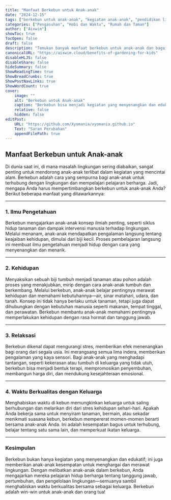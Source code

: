 ```yaml
---
title: "Manfaat Berkebun untuk Anak-anak"
date: "2024-12-15"
tags: ["berkebun untuk anak-anak", "kegiatan anak-anak", "pendidikan lingkungan", "ikatan keluarga"]
categories: ["Pengasuhan", "Hobi dan Waktu", "Rumah dan Taman"]
author: ["Aixwim"]
showToc: true
TocOpen: false
draft: false
description: "Temukan banyak manfaat berkebun untuk anak-anak dan bagaimana kegiatan ini dapat membantu mereka mengembangkan keterampilan hidup penting sambil membangun ikatan dengan keluarga."
canonicalURL: "https://aixwim.cloud/benefits-of-gardening-for-kids"
disableHLJS: false
disableShare: false
hideSummary: false
ShowReadingTime: true
ShowBreadCrumbs: true
ShowPostNavLinks: true
ShowWordCount: true
cover:
    image: ""
    alt: "Berkebun untuk Anak-anak"
    caption: "Berkebun bisa menjadi kegiatan yang menyenangkan dan edukatif untuk anak-anak."
    relative: false
    hidden: false
editPost:
    URL: "https://github.com/Xyomania/xyomania.github.io"
    Text: "Saran Perubahan"
    appendFilePath: true
---
```


## Manfaat Berkebun untuk Anak-anak

Di dunia saat ini, di mana masalah lingkungan sering diabaikan, sangat penting untuk mendorong anak-anak terlibat dalam kegiatan yang mencintai alam. Berkebun adalah cara yang sempurna bagi anak-anak untuk terhubung dengan lingkungan dan mempelajari pelajaran berharga. Jadi, mengapa Anda harus mempertimbangkan berkebun untuk anak-anak Anda? Berikut beberapa manfaat yang ditawarkannya:

---

### 1. **Ilmu Pengetahuan**

Berkebun mengajarkan anak-anak konsep ilmiah penting, seperti siklus hidup tanaman dan dampak intervensi manusia terhadap lingkungan. Melalui menanam, anak-anak mendapatkan pengalaman langsung tentang keajaiban kehidupan, dimulai dari biji kecil. Proses pembelajaran langsung ini membuat ilmu pengetahuan menjadi hidup dengan cara yang menyenangkan dan menarik.

---

### 2. **Kehidupan**

Menyaksikan sebuah biji tumbuh menjadi tanaman atau pohon adalah proses yang menakjubkan, mirip dengan cara anak-anak tumbuh dan berkembang. Melalui berkebun, anak-anak belajar pentingnya merawat kehidupan dan memahami kebutuhannya—air, sinar matahari, udara, dan tanah. Konsep ini tidak hanya berlaku untuk tanaman, tetapi juga dapat dihubungkan dengan kebutuhan manusia seperti makanan, tempat tinggal, dan perawatan. Berkebun membantu anak-anak memahami pentingnya memperlakukan kehidupan dengan rasa hormat dan tanggung jawab.

---

### 3. **Relaksasi**

Berkebun dikenal dapat mengurangi stres, memberikan efek menenangkan bagi orang dari segala usia. Ini merangsang semua lima indera, memberikan pengalaman yang kaya sensori. Bagi anak-anak yang menghadapi tantangan, seperti kekerasan atau tumbuh di keluarga yang tidak utuh, berkebun bisa menjadi bentuk terapi, mempromosikan penyembuhan, membangun harga diri, dan mendukung kesejahteraan emosional.

---

### 4. **Waktu Berkualitas dengan Keluarga**

Menghabiskan waktu di kebun memungkinkan keluarga untuk saling berhubungan dan melarikan diri dari stres kehidupan sehari-hari. Apakah Anda bekerja sama untuk menyiram tanaman, bermain, atau sekadar menikmati suasana kebun, berkebun mempererat momen-momen berarti bersama anak-anak Anda. Ini adalah kesempatan bagus untuk terhubung, belajar tentang satu sama lain, dan memperkuat ikatan keluarga.

---

### Kesimpulan

Berkebun bukan hanya kegiatan yang menyenangkan dan edukatif; ini juga memberikan anak-anak kesempatan untuk menghargai dan merawat lingkungan. Dengan melibatkan anak-anak dalam berkebun, Anda mengajarkan mereka pelajaran hidup berharga tentang tanggung jawab, pertumbuhan, dan pengelolaan lingkungan—semuanya sambil menghabiskan waktu berkualitas bersama sebagai keluarga. Berkebun adalah win-win untuk anak-anak dan orang tua!
